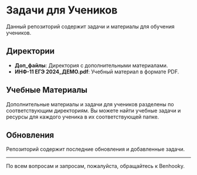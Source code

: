 # Задачи для Учеников

Данный репозиторий содержит задачи и материалы для обучения учеников.

## Директории

- **Доп_файлы**: Директория с дополнительными материалами.
- **ИНФ-11 ЕГЭ 2024_ДЕМО.pdf**: Учебный материал в формате PDF.

## Учебные Материалы

Дополнительные материалы и задачи для учеников разделены по соответствующим директориям. Вы можете найти учебные задачи и ресурсы для каждого ученика в их соответствующей папке.

## Обновления

Репозиторий содержит последние обновления и добавленные задачи.

---

По всем вопросам и запросам, пожалуйста, обращайтесь к Benhooky.
